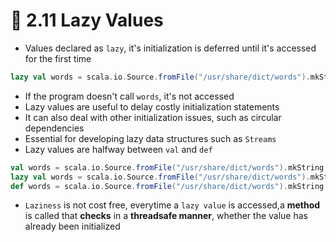 # 📝 2.11 Lazy Values
* Values declared as `lazy`, it's initialization is deferred until it's accessed for the first time
```scala
lazy val words = scala.io.Source.fromFile("/usr/share/dict/words").mkString
```
* If the program doesn't call `words`, it's not accessed
* Lazy values are useful to delay costly initialization statements
* It can also deal with other initialization issues, such as circular dependencies
* Essential for developing lazy data structures such as `Streams`
* Lazy values are halfway between `val` and `def`
```scala
val words = scala.io.Source.fromFile("/usr/share/dict/words").mkString // Evaluataed as soon as words is defined
lazy val words = scala.io.Source.fromFile("/usr/share/dict/words").mkString // Evaluated the first time words is used
def words = scala.io.Source.fromFile("/usr/share/dict/words").mkString // Evaluated every time words is used
```
* `Laziness` is not cost free, everytime a `lazy value` is accessed,a **method** is called that **checks** in a **threadsafe manner**, whether the value has already been initialized
